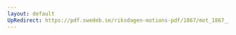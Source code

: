 ```yaml
---
layout: default
UpRedirect: https://pdf.swedeb.se/riksdagen-motions-pdf/1867/mot_1867__ak__00122/mot_1867__ak__00122_003.pdf
---
```

